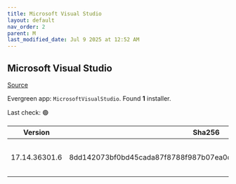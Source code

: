```yaml
---
title: Microsoft Visual Studio
layout: default
nav_order: 2
parent: M
last_modified_date: Jul 9 2025 at 12:52 AM
---
```


## Microsoft Visual Studio

[Source](https://visualstudio.microsoft.com/)

Evergreen app: `MicrosoftVisualStudio`. Found **1** installer.

Last check: 🟢

| Version       | Sha256                                                           | Size    | URI                                                                                                                                                                                                                                                                                                                                                      |
| ------------- | ---------------------------------------------------------------- | ------- | -------------------------------------------------------------------------------------------------------------------------------------------------------------------------------------------------------------------------------------------------------------------------------------------------------------------------------------------------------- |
| 17.14.36301.6 | 8dd142073bf0bd45cada87f8788f987b07ea0ce436d2b8bb540386bdfb49d91f | 4472976 | [https://download.visualstudio.microsoft.com/download/pr/f55fba7b-3f02-49b7-9aca-a075049a807d/8dd142073bf0bd45cada87f8788f987b07ea0ce436d2b8bb540386bdfb49d91f/vs_Setup.exe](https://download.visualstudio.microsoft.com/download/pr/f55fba7b-3f02-49b7-9aca-a075049a807d/8dd142073bf0bd45cada87f8788f987b07ea0ce436d2b8bb540386bdfb49d91f/vs_Setup.exe) |
